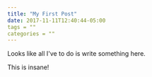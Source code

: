 ```yaml
---
title: "My First Post"
date: 2017-11-11T12:40:44-05:00
tags = ""
categories = ""
---
```


Looks like all I've to do is write something here.

This is insane!
